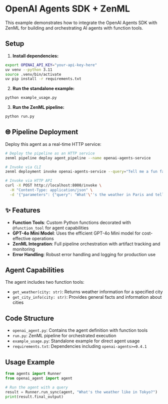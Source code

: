 # OpenAI Agents SDK + ZenML

This example demonstrates how to integrate the OpenAI Agents SDK with ZenML for building and orchestrating AI agents with function tools.

## Setup

1. **Install dependencies:**
```bash
export OPENAI_API_KEY="your-api-key-here"
uv venv --python 3.11
source .venv/bin/activate
uv pip install -r requirements.txt
```

2. **Run the standalone example:**
```bash
python example_usage.py
```

3. **Run the ZenML pipeline:**
```bash
python run.py
```

## 🌐 Pipeline Deployment

Deploy this agent as a real-time HTTP service:

```bash
# Deploy the pipeline as an HTTP service
zenml pipeline deploy agent_pipeline --name openai-agents-service

# Invoke via CLI
zenml deployment invoke openai-agents-service --query="Tell me a fun fact about Tokyo"

# Invoke via HTTP API
curl -X POST http://localhost:8000/invoke \
  -H "Content-Type: application/json" \
  -d '{"parameters": {"query": "What'\''s the weather in Paris and tell me about the city?"}}'
```

## ✨ Features

- **Function Tools**: Custom Python functions decorated with `@function_tool` for agent capabilities
- **GPT-4o Mini Model**: Uses the efficient GPT-4o Mini model for cost-effective operations
- **ZenML Integration**: Full pipeline orchestration with artifact tracking and monitoring
- **Error Handling**: Robust error handling and logging for production use

## Agent Capabilities

The agent includes two function tools:

- `get_weather(city: str)`: Returns weather information for a specified city
- `get_city_info(city: str)`: Provides general facts and information about cities

## Code Structure

- `openai_agent.py`: Contains the agent definition with function tools
- `run.py`: ZenML pipeline for orchestrated execution
- `example_usage.py`: Standalone example for direct agent usage
- `requirements.txt`: Dependencies including `openai-agents>=0.4.1`

## Usage Example

```python
from agents import Runner
from openai_agent import agent

# Run the agent with a query
result = Runner.run_sync(agent, "What's the weather like in Tokyo?")
print(result.final_output)
```